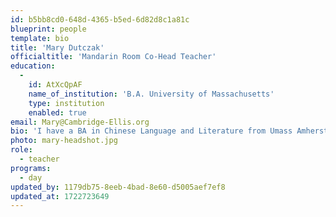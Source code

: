 ```yaml
---
id: b5bb8cd0-648d-4365-b5ed-6d82d8c1a81c
blueprint: people
template: bio
title: 'Mary Dutczak'
officialtitle: 'Mandarin Room Co-Head Teacher'
education:
  -
    id: AtXcQpAF
    name_of_institution: 'B.A. University of Massachusetts'
    type: institution
    enabled: true
email: Mary@Cambridge-Ellis.org
bio: 'I have a BA in Chinese Language and Literature from Umass Amherst. In 2014, I began my journey in early childhood education as a temporary teacher but immediately fell in love with the work. Since then, I have continued my education to gain the knowledge and skills to provide young children with a warm and rich school experience. I joined Cambridge-Ellis in 2021, first as parental leave coverage in the Day Program before finding a home in the Mandarin Language Program. Outside of school, I like to travel and explore new places.'
photo: mary-headshot.jpg
role:
  - teacher
programs:
  - day
updated_by: 1179db75-8eeb-4bad-8e60-d5005aef7ef8
updated_at: 1722723649
---
```

